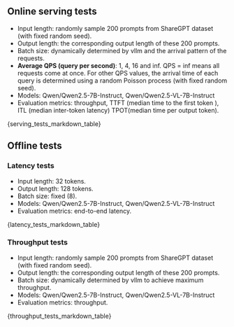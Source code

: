 ## Online serving tests

- Input length: randomly sample 200 prompts from ShareGPT dataset (with fixed random seed).
- Output length: the corresponding output length of these 200 prompts.
- Batch size: dynamically determined by vllm and the arrival pattern of the requests.
- **Average QPS (query per second)**: 1, 4, 16 and inf. QPS = inf means all requests come at once. For other QPS values, the arrival time of each query is determined using a random Poisson process (with fixed random seed).
- Models: Qwen/Qwen2.5-7B-Instruct, Qwen/Qwen2.5-VL-7B-Instruct
- Evaluation metrics: throughput, TTFT (median time to the first token ), ITL (median inter-token latency) TPOT(median time per output token).

{serving_tests_markdown_table}

## Offline tests
### Latency tests

- Input length: 32 tokens.
- Output length: 128 tokens.
- Batch size: fixed (8).
- Models: Qwen/Qwen2.5-7B-Instruct, Qwen/Qwen2.5-VL-7B-Instruct
- Evaluation metrics: end-to-end latency.

{latency_tests_markdown_table}

### Throughput tests

- Input length: randomly sample 200 prompts from ShareGPT dataset (with fixed random seed).
- Output length: the corresponding output length of these 200 prompts.
- Batch size: dynamically determined by vllm to achieve maximum throughput.
- Models: Qwen/Qwen2.5-7B-Instruct, Qwen/Qwen2.5-VL-7B-Instruct
- Evaluation metrics: throughput.

{throughput_tests_markdown_table}